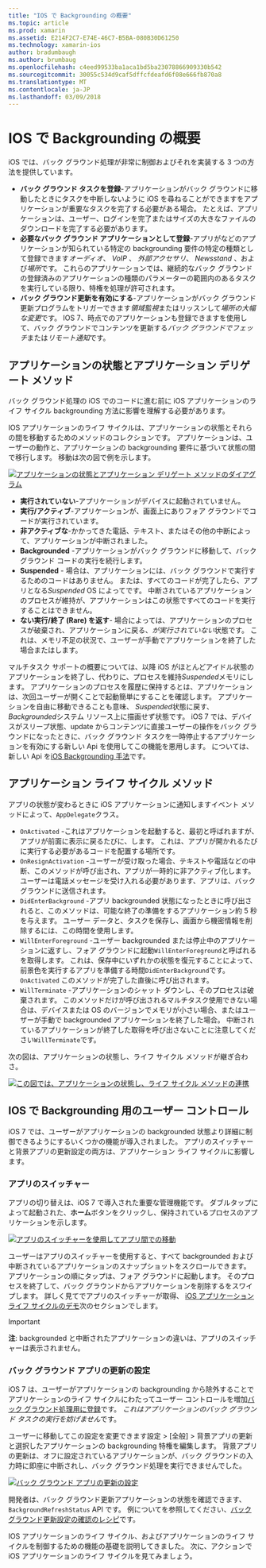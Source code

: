 ```yaml
---
title: "IOS で Backgrounding の概要"
ms.topic: article
ms.prod: xamarin
ms.assetid: E214F2C7-E74E-46C7-B5BA-080B30D61250
ms.technology: xamarin-ios
author: bradumbaugh
ms.author: brumbaug
ms.openlocfilehash: c4eed99533ba1aca1bd5ba23078866909330b542
ms.sourcegitcommit: 30055c534d9caf5dffcfdeafd6f08e666fb870a8
ms.translationtype: MT
ms.contentlocale: ja-JP
ms.lasthandoff: 03/09/2018
---
```

# <a name="introduction-to-backgrounding-in-ios"></a>IOS で Backgrounding の概要

iOS では、バック グラウンド処理が非常に制御およびそれを実装する 3 つの方法を提供しています。

-  **バック グラウンド タスクを登録**-アプリケーションがバック グラウンドに移動したときにタスクを中断しないように iOS を尋ねることができますをアプリケーションが重要なタスクを完了する必要がある場合。 たとえば、アプリケーションは、ユーザー、ログインを完了またはサイズの大きなファイルのダウンロードを完了する必要があります。
-  **必要なバック グラウンド アプリケーションとして登録**-アプリがなどのアプリケーションが知られている特定の backgrounding 要件の特定の種類として登録できます*オーディオ*、 *VoIP* 、 *外部アクセサリ*、 *Newsstand* 、および*場所*です。 これらのアプリケーションでは、継続的なバック グラウンドの登録済みのアプリケーションの種類のパラメーターの範囲内のあるタスクを実行している限り、特権を処理が許可されます。
-  **バック グラウンド更新を有効にする**-アプリケーションがバック グラウンド更新プログラムをトリガーできます*領域監視*またはリッスンして*場所の大幅な変更*です。 IOS 7、時点でのアプリケーションも登録できますを使用して、バック グラウンドでコンテンツを更新する*バック グラウンドでフェッチ*または*リモート通知*です。


## <a name="application-states-and-application-delegate-methods"></a>アプリケーションの状態とアプリケーション デリゲート メソッド

バック グラウンド処理の iOS でのコードに進む前に iOS アプリケーションのライフ サイクル backgrounding 方法に影響を理解する必要があります。

IOS アプリケーションのライフ サイクルは、アプリケーションの状態とそれらの間を移動するためのメソッドのコレクションです。 アプリケーションは、ユーザーの動作と、アプリケーションの backgrounding 要件に基づいて状態の間で移行します。 移動は次の図で例を示します。

 [![](introduction-to-backgrounding-in-ios-images/applicationlifecycle-.png "アプリケーションの状態とアプリケーション デリゲート メソッドのダイアグラム")](introduction-to-backgrounding-in-ios-images/applicationlifecycle-.png#lightbox)

-  **実行されていない**-アプリケーションがデバイスに起動されていません。
-  **実行/アクティブ**-アプリケーションが、画面上にありフォア グラウンドでコードが実行されています。
-  **非アクティブな**-かかってきた電話、テキスト、またはその他の中断によって、アプリケーションが中断されました。
-  **Backgrounded** -アプリケーションがバック グラウンドに移動して、バック グラウンド コードの実行を続行します。
-  **Suspended** - 場合は、アプリケーションには、バック グラウンドで実行するためのコードはありません。 または、すべてのコードが完了したら、アプリとなる*Suspended* OS によってです。 中断されているアプリケーションのプロセスが維持が、アプリケーションはこの状態ですべてのコードを実行することはできません。
-  **ない実行/終了 (Rare) を返す**- 場合によっては、アプリケーションのプロセスが破棄され、アプリケーションに戻る、*が実行されていない*状態です。 これは、メモリ不足の状況で、ユーザーが手動でアプリケーションを終了した場合またはします。


マルチタスク サポートの概要については、以降 iOS がほとんどアイドル状態のアプリケーションを終了し、代わりに、プロセスを維持*Suspended*メモリにします。 アプリケーションのプロセスを履歴に保持するとは、アプリケーションは、次回ユーザーが開くことで起動簡単にすることを確認します。 アプリケーションを自由に移動できることも意味、 *Suspended*状態に戻す、 *Backgrounded*システム リソース上に描画せず状態です。 iOS 7 では、デバイスがスリープ状態、update からコンテンツに直接ユーザーの操作をバック グラウンドになったときに、バック グラウンド タスクを一時停止するアプリケーションを有効にする新しい Api を使用してこの機能を悪用します。 については、新しい Api を[iOS Backgrounding 手法](~/ios/app-fundamentals/backgrounding/ios-backgrounding-techniques/index.md)です。

## <a name="application-lifecycle-methods"></a>アプリケーション ライフ サイクル メソッド

アプリの状態が変わるときに iOS アプリケーションに通知しますイベント メソッドによって、`AppDelegate`クラス。

-  `OnActivated` -これはアプリケーションを起動すると、最初と呼ばれますが、アプリが前面に表示に戻るたびに、します。 これは、アプリが開かれるたびに実行する必要があるコードを配置する場所です。
-  `OnResignActivation` -ユーザーが受け取った場合、テキストや電話などの中断、このメソッドが呼び出され、アプリが一時的に非アクティブ化します。 ユーザーは電話メッセージを受け入れる必要があります、アプリは、バック グラウンドに送信されます。
-  `DidEnterBackground` -アプリ backgrounded 状態になったときに呼び出されると、このメソッドは、可能な終了の準備をするアプリケーション約 5 秒を与えます。 ユーザー データと、タスクを保存し、画面から機密情報を削除するには、この時間を使用します。
-  `WillEnterForeground` -ユーザー backgrounded または停止中のアプリケーションに返すし、フォア グラウンドに起動`WillEnterForeground`と呼ばれるを取得します。 これは、保存中にいずれかの状態を復元することによって、前景色を実行するアプリを準備する時間`DidEnterBackground`です。  `OnActivated` このメソッドが完了した直後に呼び出されます。
-  `WillTerminate` -アプリケーションのシャット ダウンし、そのプロセスは破棄されます。 このメソッドだけが呼び出されるマルチタスク使用できない場合は、デバイスまたは OS のバージョンでメモリが小さい場合、またはユーザーが手動で backgrounded アプリケーションを終了した場合。 中断されているアプリケーションが終了した取得を呼び出さないことに注意してください`WillTerminate`です。


次の図は、アプリケーションの状態し、ライフ サイクル メソッドが継ぎ合わさ。

 [![](introduction-to-backgrounding-in-ios-images/image2.png "この図では、アプリケーションの状態し、ライフ サイクル メソッドの連携")](introduction-to-backgrounding-in-ios-images/image2.png#lightbox)

## <a name="user-controls-for-backgrounding-in-ios"></a>IOS で Backgrounding 用のユーザー コントロール

iOS 7 では、ユーザーがアプリケーションの backgrounded 状態より詳細に制御できるようにするいくつかの機能が導入されました。 アプリのスイッチャーと背景アプリの更新設定の両方は、アプリケーション ライフ サイクルに影響します。

### <a name="app-switcher"></a>アプリのスイッチャー

アプリの切り替えは、iOS 7 で導入された重要な管理機能です。 ダブルタップによって起動された、**ホーム**ボタンをクリックし、保持されているプロセスのアプリケーションを示します。

 [![](introduction-to-backgrounding-in-ios-images/app-switcher-.png "アプリのスイッチャーを使用してアプリ間での移動")](introduction-to-backgrounding-in-ios-images/app-switcher-.png#lightbox)

ユーザーはアプリのスイッチャーを使用すると、すべて backgrounded および中断されているアプリケーションのスナップショットをスクロールできます。 アプリケーションの順にタップは、フォア グラウンドに起動します。 そのプロセスを終了して、バック グラウンドからアプリケーションを削除するをスワイプします。 詳しく見てでアプリのスイッチャーが取得、 [iOS アプリケーション ライフ サイクルのデモ](~/ios/app-fundamentals/backgrounding/application-lifecycle-demo.md)次のセクションでします。

> [!IMPORTANT]
> **注**: backgrounded と中断されたアプリケーションの違いは、アプリのスイッチャーは表示されません。



### <a name="background-app-refresh-settings"></a>バック グラウンド アプリの更新の設定

iOS 7 は、ユーザーがアプリケーションの backgrounding から除外することでアプリケーションのライフ サイクルにわたってユーザー コントロールを増加[バック グラウンド処理用に登録](~/ios/app-fundamentals/backgrounding/ios-backgrounding-techniques/registering-applications-to-run-in-background.md)です。 *これはアプリケーションのバック グラウンド タスクの実行を妨げません*です。

ユーザーに移動してこの設定を変更できます<span class="uiitem">設定 > [全般] > 背景アプリの更新</span>と選択したアプリケーションの backgrounding 特権を編集します。 背景アプリの更新は、オフに設定されているアプリケーションが、バック グラウンドの入力時に即座に中断されし、バック グラウンド処理を実行できませんでした。

 [![](introduction-to-backgrounding-in-ios-images/settings-.png "バック グラウンド アプリの更新の設定")](introduction-to-backgrounding-in-ios-images/settings-.png#lightbox)

開発者は、バック グラウンド更新アプリケーションの状態を確認できます、 `BackgroundRefreshStatus` API です。 例についてを参照してください、[バック グラウンド更新設定の確認のレシピ](https://developer.xamarin.com/recipes/ios/multitasking/check_background_refresh_setting/)です。

IOS アプリケーションのライフ サイクル、およびアプリケーションのライフ サイクルを制御するための機能の基礎を説明してきました。 次に、アクションで iOS アプリケーションのライフ サイクルを見てみましょう。

